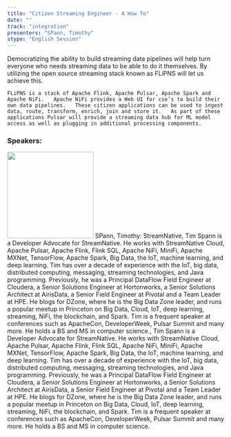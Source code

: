 ```yaml
---
title: "Citizen Streaming Engineer - A How To"
date: "" 
track: "integration"
presenters: "SPann, Timothy"
stype: "English Session"
---
```

Democratizing the ability to build streaming data pipelines will help turn everyone who needs streaming data to be able to do it themselves.   By utilizing the open source streaming stack known as FLiPNS will let us achieve this.

	FLiPNS is a stack of Apache Flink, Apache Pulsar, Apache Spark and Apache NiFi.   Apache NiFi provides a Web UI for cse’s to build their own data pipelines.   These citizen applications can be used to ingest data, route, transform, enrich, join and store it.   As part of these applications Pulsar will provide a streaming data hub for ML model access as well as plugging in additional processing components.
 ### Speakers: 
 <img src="images/speaker/1010.png" width="200" />
 SPann, Timothy: StreamNative, Tim Spann is a Developer Advocate for StreamNative. He works with StreamNative Cloud, Apache Pulsar, Apache Flink, Flink SQL, Apache NiFi, MiniFi, Apache MXNet, TensorFlow, Apache Spark, Big Data, the IoT, machine learning, and deep learning. Tim has over a decade of experience with the IoT, big data, distributed computing, messaging, streaming technologies, and Java programming. Previously, he was a Principal DataFlow Field Engineer at Cloudera, a Senior Solutions Engineer at Hortonworks, a Senior Solutions Architect at AirisData, a Senior Field Engineer at Pivotal and a Team Leader at HPE. He blogs for DZone, where he is the Big Data Zone leader, and runs a popular meetup in Princeton on Big Data, Cloud, IoT, deep learning, streaming, NiFi, the blockchain, and Spark. Tim is a frequent speaker at conferences such as ApacheCon, DeveloperWeek, Pulsar Summit and many more. He holds a BS and MS in computer science., Tim Spann is a Developer Advocate for StreamNative. He works with StreamNative Cloud, Apache Pulsar, Apache Flink, Flink SQL, Apache NiFi, MiniFi, Apache MXNet, TensorFlow, Apache Spark, Big Data, the IoT, machine learning, and deep learning. Tim has over a decade of experience with the IoT, big data, distributed computing, messaging, streaming technologies, and Java programming. Previously, he was a Principal DataFlow Field Engineer at Cloudera, a Senior Solutions Engineer at Hortonworks, a Senior Solutions Architect at AirisData, a Senior Field Engineer at Pivotal and a Team Leader at HPE. He blogs for DZone, where he is the Big Data Zone leader, and runs a popular meetup in Princeton on Big Data, Cloud, IoT, deep learning, streaming, NiFi, the blockchain, and Spark. Tim is a frequent speaker at conferences such as ApacheCon, DeveloperWeek, Pulsar Summit and many more. He holds a BS and MS in computer science.
 